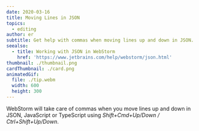 ```yaml
---
date: 2020-03-16
title: Moving Lines in JSON
topics:
  - editing
author: er
subtitle: Get help with commas when moving lines up and down in JSON.
seealso:
  - title: Working with JSON in WebStorm
    href: 'https://www.jetbrains.com/help/webstorm/json.html'
thumbnail: ./thumbnail.png
cardThumbnail: ./card.png
animatedGif:
  file: ./tip.webm
  width: 600
  height: 300
---
```

WebStorm will take care of commas when you move lines up and down in JSON, 
JavaScript or TypeScript using *Shift+Cmd+Up/Down / Ctrl+Shift+Up/Down*.
